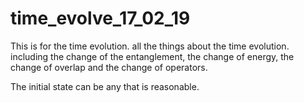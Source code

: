 # time_evolve_17_02_19

This is for the time evolution. all the things about the time evolution. including the change of the entanglement, the change of energy, the change of overlap and the change of operators.

The initial state can be any that is reasonable.